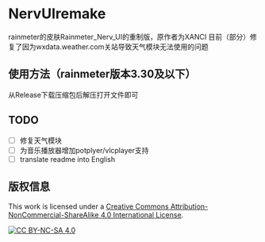 # NervUIremake
rainmeter的皮肤Rainmeter_Nerv_UI的重制版，原作者为XANCI
目前（部分）修复了因为wxdata.weather.com关站导致天气模块无法使用的问题
## 使用方法（rainmeter版本3.30及以下）
  从Release下载压缩包后解压打开文件即可
## TODO
- [ ] 修复天气模块
- [ ] 为音乐播放器增加potplyer/vlcplayer支持
- [ ] translate readme into English
## 版权信息
This work is licensed under a
[Creative Commons Attribution-NonCommercial-ShareAlike 4.0 International License][cc-by-nc-sa].

[![CC BY-NC-SA 4.0][cc-by-nc-sa-image]][cc-by-nc-sa]

[cc-by-nc-sa]: http://creativecommons.org/licenses/by-nc-sa/4.0/
[cc-by-nc-sa-image]: https://licensebuttons.net/l/by-nc-sa/4.0/88x31.png
[cc-by-nc-sa-shield]: https://img.shields.io/badge/License-CC%20BY--NC--SA%204.0-lightgrey.svg
